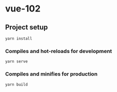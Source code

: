 # vue-102

## Project setup

```
yarn install
```

### Compiles and hot-reloads for development

```
yarn serve
```

### Compiles and minifies for production

```
yarn build
```
